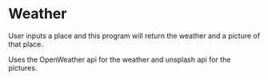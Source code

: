 # Weather
User inputs a place and this program will return the weather and a picture of that place.

Uses the OpenWeather api for the weather and unsplash api for the pictures.
